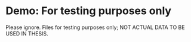 Demo: For testing purposes only
======================
Please ignore. Files for testing purposes only; NOT ACTUAL DATA TO BE USED IN THESIS.